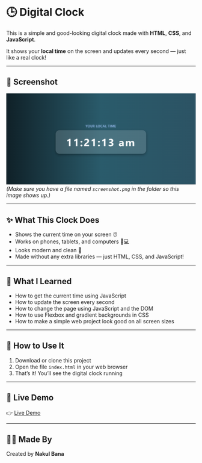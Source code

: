 # 🕒 Digital Clock

This is a simple and good-looking digital clock made with **HTML**, **CSS**, and **JavaScript**.

It shows your **local time** on the screen and updates every second — just like a real clock!

---

## 📸 Screenshot

![Digital Clock Screenshot](screenshot.png)  
*(Make sure you have a file named `screenshot.png` in the folder so this image shows up.)*

---

## ✨ What This Clock Does

- Shows the current time on your screen ⏰
- Works on phones, tablets, and computers 📱💻
- Looks modern and clean 🎨
- Made without any extra libraries — just HTML, CSS, and JavaScript!

---

## 🧠 What I Learned

- How to get the current time using JavaScript
- How to update the screen every second
- How to change the page using JavaScript and the DOM
- How to use Flexbox and gradient backgrounds in CSS
- How to make a simple web project look good on all screen sizes

---

## 🚀 How to Use It

1. Download or clone this project
2. Open the file `index.html` in your web browser
3. That’s it! You’ll see the digital clock running

---

## 🔗 Live Demo

👉 [Live Demo](https://digital-clock-six-hazel.vercel.app/)   


---

## 🙋‍♂️ Made By

Created by **Nakul Bana**
